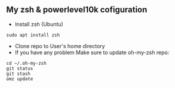 ## My zsh & powerlevel10k cofiguration

- Install zsh (Ubuntu)
```shell
sudo apt install zsh
```
- Clone repo to User's home directory
- If you have any problem Make sure to update oh-my-zsh repo:
```shell
cd ~/.oh-my-zsh
git status
git stash
omz update
```